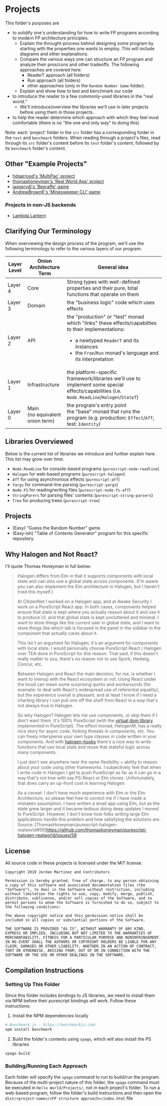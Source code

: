 # Projects

This folder's purposes are
- to solidify one's understanding for how to write FP programs according to modern FP architecture principles.
    - Explain the throught-process behind designing some program by starting with the properties one wants to employ. This will include diagrams and other explanations.
    - Compare the various ways one can structure an FP program and analyze their pros/cons and other tradeoffs. The following approaches are covered here:
        - ReaderT approach (all folders)
        - Run approach (all folders)
        - other approaches (only in the `Random Number Game` folder).
    - Explain and show how to test and benchmark our code
- to introduce the reader to a few commonly-used libraries in the "real world."
    - We'll introduce/overview the libraries we'll use in later projects before using them in those projects.
- to help the reader determine which approach with which they feel most comfortable (there is no "the one and only way" to doing this)

Note: each 'project' folder in the `src` folder has a corresponding folder in the `test` and `benchmark` folders. When reading through a project's files, read through its `src` folder's content before its `test` folder's content, followed by its `benchmark` folder's content.

## Other "Example Projects"

- [hdgarrood's 'MultiPac' project](https://github.com/hdgarrood/multipac)
- [thomashoneyman's 'Real World App' project](https://github.com/thomashoneyman/purescript-halogen-realworld)
- [jaspervdj's 'Beeraffe' game](https://github.com/jaspervdj/beeraffe/)
- [AndrewBrownK's 'Minesweeper CLI' game](https://github.com/AndrewBrownK/purescript-minesweeper-cli)

### Projects in non-JS backends

- [Lambda Lantern](https://lettier.itch.io/lambda-lantern)

## Clarifying Our Terminology

When overviewing the design process of the program, we'll use the following terminology to refer to the various layers of our program:

| Layer Level | Onion Architecture Term | General idea |
| - | - | - |
| Layer 4 | Core | Strong types with well-defined properties and their pure, total functions that operate on them
| Layer 3 | Domain | the "business logic" code which uses effects
| Layer 2 | API | the "production" or "test" monad which "links" these effects/capabilties to their implementations: <ul><li>a newtyped `ReaderT` and its instances</li><li>the `Free`/`Run` monad's language and its interpretation</li></ul>
| Layer 1 | Infrastructure | the platform-specific framework/libraries we'll use to implement some special effects/capabilities (i.e. `Node.ReadLine`/`Halogen`/`StateT`)
| Layer 0 | Main<br>(no equivalent onion term) | the program's entry point<br>the "base" monad that runs the program (e.g. production: `Effect`/`Aff`; test: `Identity`)

## Libraries Overviewed

Below is the current list of libraries we introduce and further explain here. This list may grow over time.
- `Node.ReadLine` for console-based programs (`purescript-node-readline`)
- `Halogen` for web-based programs (`purescript-halogen`)
- `Aff` for using asynchronous effects (`purescript-aff`)
- `Yargs` for command-line parsing (`purescript-yargs`)
- `Node.FS` for reading/writing files (`purescript-node-fs-aff`)
- `StringParers` for parsing files' contents (`purescript-string-parsers`)
- `Tree` for producing trees (`purescript-tree`)

## Projects

- (Easy) "Guess the Random Number" game.
- (Easy-ish) "Table of Contents Generator" program for this specific repository.

## Why Halogen and Not React?

I'll quote Thomas Honeyman in full below:

> Halogen differs from Elm in that it supports components with local state and can also use a global state across components. (I'm aware you can also implement the Elm architecture in Halogen, but I haven't tried this myself.)
>
> At CitizenNet I worked on a Halogen app, and at Awake Security I work on a PureScript React app. In both cases, components helped ensure that state is kept where you actually reason about it and use it to produce UI, and that global state is kept uncluttered and minimal. I want to store things like the current user in global state, and I want to store things like which tab is focused in the panel in the sidebar in the component that actually cares about it.
>
> This isn't an argument for Halogen; it's an argument for components with local state. I would personally choose PureScript React / Halogen over TEA done in PureScript for this reason. That said, if this doesn't really matter to you, there's no reason not to use Spork, Hedwig, Concur, etc.
>
> Between Halogen and React the main decision, for me, is whether I want to interop with the React ecosystem or not. Using React under the hood can mean some surprising quirks and workarounds (for example: to deal with React's widespread use of referential equality), but the experience overall is pleasant, and at least I know if I need a charting library I can pull one off the shelf from React in a way that's not always true in Halogen.
>
> So why Halogen? Halogen lets me use components, or skip them if I don't want them. It's 100% PureScript (with the [virtual dom library](https://github.com/purescript-halogen/purescript-halogen-vdom) implemented in PureScript). The effect monad, HalogenM, has a really nice story for async code, forking threads in components, etc. You can freely intersperse your own type classes in code written in your components. And with [halogen-hooks](https://github.com/thomashoneyman/purescript-halogen-hooks) there's a nice way to write functions that use local state and reuse that stateful logic across many components.
>
> I just don't see anywhere near the same flexibility + ability to reason about your code using other frameworks. I subjectively feel that when I write code in Halogen I get to push PureScript as far as it can go in a way that's not true with say PS-React or Elm clones. Unfortunately, that does carry an up-front cost in learning Halogen.
>
> As a caveat: I don't have much experience with Elm or the Elm Architecture, so please feel free to correct me if I have made a mistaken assumption. I have written a small app using Elm, but as the state grew larger and it became tedious doing deep updates I moved to PureScript. However, I don't know how folks writing large Elm applications handle this problem and how satisfying the solutions are.
> Source: [ThomasHoneyman/purescript-halogen-realworld#59]https://github.com/thomashoneyman/purescript-halogen-realworld/issues/59

## License

All source code in these projects is licensed under the MIT license.
```
Copyright 2019 Jordan Martinez and Contributors

Permission is hereby granted, free of charge, to any person obtaining a copy of this software and associated documentation files (the "Software"), to deal in the Software without restriction, including without limitation the rights to use, copy, modify, merge, publish, distribute, sublicense, and/or sell copies of the Software, and to permit persons to whom the Software is furnished to do so, subject to the following conditions:

The above copyright notice and this permission notice shall be included in all copies or substantial portions of the Software.

THE SOFTWARE IS PROVIDED "AS IS", WITHOUT WARRANTY OF ANY KIND, EXPRESS OR IMPLIED, INCLUDING BUT NOT LIMITED TO THE WARRANTIES OF MERCHANTABILITY, FITNESS FOR A PARTICULAR PURPOSE AND NONINFRINGEMENT. IN NO EVENT SHALL THE AUTHORS OR COPYRIGHT HOLDERS BE LIABLE FOR ANY CLAIM, DAMAGES OR OTHER LIABILITY, WHETHER IN AN ACTION OF CONTRACT, TORT OR OTHERWISE, ARISING FROM, OUT OF OR IN CONNECTION WITH THE SOFTWARE OR THE USE OR OTHER DEALINGS IN THE SOFTWARE.
```

## Compilation Instructions

### Setting Up This Folder

Since this folder includes bindings to JS libraries, we need to install them via NPM before their purescript bindings will work. Follow these instructions:

1. Install the NPM dependencies locally

```bash
# Benchmark.js - https://benchmarkjs.com/
npm install benchmark
```

2. Build the folder's contents using `spago`, which will also install the PS libraries
```bash
spago build
```

### Building/Running Each Approach

Each folder will specify the `spago` command to run to build/run the program. Because of the multi-project nature of this folder, the `spago` command must be executed in `Hello World/Projects/`, not in each project's folder.
To run a web-based program, follow the folder's build instructions and then open the `dist/<project-name>/<FP structure approach>/index.html` file
